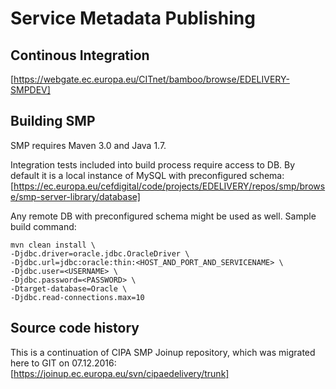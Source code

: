 # Service Metadata Publishing

## Continous Integration

[https://webgate.ec.europa.eu/CITnet/bamboo/browse/EDELIVERY-SMPDEV]

## Building SMP
SMP requires Maven 3.0 and Java 1.7. 

Integration tests included into build process require access to DB. By default it is a local instance of MySQL with preconfigured schema:   
[https://ec.europa.eu/cefdigital/code/projects/EDELIVERY/repos/smp/browse/smp-server-library/database]

Any remote DB with preconfigured schema might be used as well. Sample build command:

    mvn clean install \
    -Djdbc.driver=oracle.jdbc.OracleDriver \
    -Djdbc.url=jdbc:oracle:thin:<HOST_AND_PORT_AND_SERVICENAME> \
    -Djdbc.user=<USERNAME> \
    -Djdbc.password=<PASSWORD> \ 
    -Dtarget-database=Oracle \ 
    -Djdbc.read-connections.max=10
    
## Source code history
This is a continuation of CIPA SMP Joinup repository, which was migrated here to GIT on 07.12.2016:
[https://joinup.ec.europa.eu/svn/cipaedelivery/trunk]
